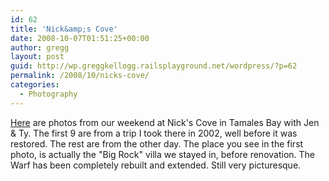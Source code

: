 ```yaml
---
id: 62
title: 'Nick&amp;s Cove'
date: 2008-10-07T01:51:25+00:00
author: gregg
layout: post
guid: http://wp.greggkellogg.railsplayground.net/wordpress/?p=62
permalink: /2008/10/nicks-cove/
categories:
  - Photography
---
```

[Here](/galleries/Nick%27s%20Cove/) are photos from our weekend at Nick's Cove in Tamales Bay with Jen &amp; Ty. The first 9 are from a trip I took there in 2002, well before it was restored. The rest are from the other day. The place you see in the first photo, is actually the "Big Rock" villa we stayed in, before renovation. The Warf has been completely rebuilt and extended. Still very picturesque.